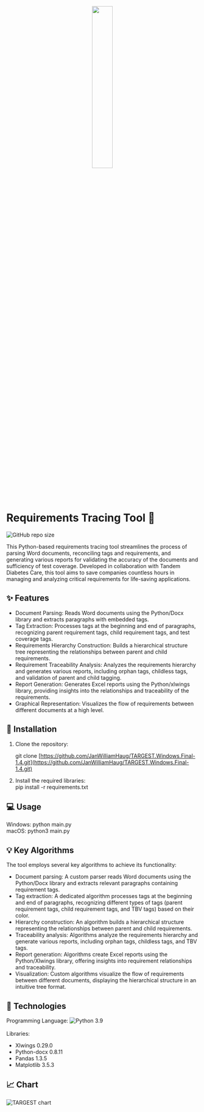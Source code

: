 <p align="center" width="100%">
    <img width="33%" src="https://user-images.githubusercontent.com/71844869/229735047-6be366d7-8dc8-41f2-bb19-d101691064c0.png">
</p>

# Requirements Tracing Tool :mag_right:

![GitHub repo size](https://img.shields.io/github/repo-size/JanWilliamHaug/TARGEST.Windows.Final-1.4?style=flat-square)

This Python-based requirements tracing tool streamlines the process of parsing Word documents, reconciling tags and requirements, and generating various reports for validating the accuracy of the documents and sufficiency of test coverage. Developed in collaboration with Tandem Diabetes Care, this tool aims to save companies countless hours in managing and analyzing critical requirements for life-saving applications.

## :sparkles: Features

* Document Parsing: Reads Word documents using the Python/Docx library and extracts paragraphs with embedded tags.
* Tag Extraction: Processes tags at the beginning and end of paragraphs, recognizing parent requirement tags, child requirement tags, and test coverage tags.
* Requirements Hierarchy Construction: Builds a hierarchical structure tree representing the relationships between parent and child requirements.
* Requirement Traceability Analysis: Analyzes the requirements hierarchy and generates various reports, including orphan tags, childless tags, and validation of parent and child tagging.
* Report Generation: Generates Excel reports using the Python/xlwings library, providing insights into the relationships and traceability of the requirements.
* Graphical Representation: Visualizes the flow of requirements between different documents at a high level.

## :wrench: Installation

1. Clone the repository:

   git clone [https://github.com/JanWilliamHaug/TARGEST.Windows.Final-1.4.git](https://github.com/JanWilliamHaug/TARGEST.Windows.Final-1.4.git)

2. Install the required libraries:<br>
   pip install -r requirements.txt

## :computer: Usage

Windows: python main.py <br>
macOS: python3 main.py

## :bulb: Key Algorithms

The tool employs several key algorithms to achieve its functionality:

* Document parsing: A custom parser reads Word documents using the Python/Docx library and extracts relevant paragraphs containing requirement tags.
* Tag extraction: A dedicated algorithm processes tags at the beginning and end of paragraphs, recognizing different types of tags (parent requirement tags, child requirement tags, and TBV tags) based on their color.
* Hierarchy construction: An algorithm builds a hierarchical structure representing the relationships between parent and child requirements.
* Traceability analysis: Algorithms analyze the requirements hierarchy and generate various reports, including orphan tags, childless tags, and TBV tags.
* Report generation: Algorithms create Excel reports using the Python/Xlwings library, offering insights into requirement relationships and traceability.
* Visualization: Custom algorithms visualize the flow of requirements between different documents, displaying the hierarchical structure in an intuitive tree format.

## :rocket: Technologies

Programming Language: ![Python](https://img.shields.io/badge/python-3670A0?style=flat-square&logo=python&logoColor=ffdd54) 3.9 <br>
<br>Libraries:
* Xlwings 0.29.0
* Python-docx 0.8.11
* Pandas 1.3.5
* Matplotlib 3.5.3

## :chart_with_upwards_trend: Chart

![TARGEST chart](https://user-images.githubusercontent.com/71844869/229740865-bea0329e-c5b3-49a5-acb2-06fe700bf953.png)

